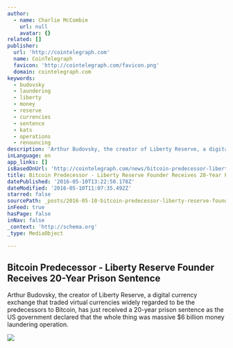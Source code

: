 ```yaml
---
author:
  - name: Charlie McCombie
    url: null
    avatar: {}
related: []
publisher:
  url: 'http://cointelegraph.com'
  name: CoinTelegraph
  favicon: 'http://cointelegraph.com/favicon.png'
  domain: cointelegraph.com
keywords:
  - budovsky
  - laundering
  - liberty
  - money
  - reserve
  - currencies
  - sentence
  - kats
  - operations
  - renouncing
description: 'Arthur Budovsky, the creator of Liberty Reserve, a digital currency exchange that traded virtual currencies widely regarded to be the predecessors to Bitcoin, has just received a 20-year prison sentence as the US government declared that the whole thing was massive $6 billion money laundering operation.'
inLanguage: en
app_links: []
isBasedOnUrl: 'http://cointelegraph.com/news/bitcoin-predecessor-liberty-reserve-founder-receives-20-year-prison-sentence'
title: Bitcoin Predecessor - Liberty Reserve Founder Receives 20-Year Prison Sentence
datePublished: '2016-05-10T13:22:50.178Z'
dateModified: '2016-05-10T11:07:35.492Z'
starred: false
sourcePath: _posts/2016-05-10-bitcoin-predecessor-liberty-reserve-founder-receives-20-ye.md
inFeed: true
hasPage: false
inNav: false
_context: 'http://schema.org'
_type: MediaObject

---
```

<article style=""><h1>Bitcoin Predecessor - Liberty Reserve Founder Receives 20-Year Prison Sentence</h1><p>Arthur Budovsky, the creator of Liberty Reserve, a digital currency exchange that traded virtual currencies widely regarded to be the predecessors to Bitcoin, has just received a 20-year prison sentence as the US government declared that the whole thing was massive $6 billion money laundering operation.</p><img src="http://cointelegraph.com/images/725_aHR0cDovL2NvaW50ZWxlZ3JhcGguY29tL3N0b3JhZ2UvdXBsb2Fkcy92aWV3LzdkNzEyZDdmNzhlMzJhYzcyOTBlOGUxMjhmZTBhOWNmLmpwZw==.jpg" /></article>
